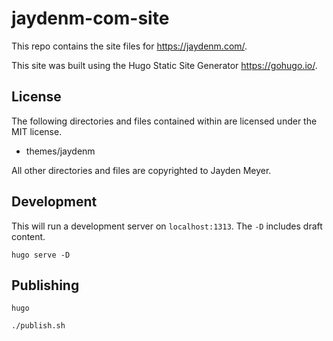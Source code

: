 # jaydenm-com-site

This repo contains the site files for https://jaydenm.com/.

This site was built using the Hugo Static Site Generator https://gohugo.io/.

## License

The following directories and files contained within are licensed under the MIT license.

* themes/jaydenm

All other directories and files are copyrighted to Jayden Meyer.

## Development

This will run a development server on `localhost:1313`. The `-D` includes draft content.

```
hugo serve -D
```

## Publishing

```
hugo

./publish.sh
```